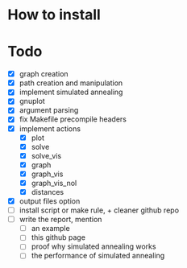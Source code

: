 # How to install

# Todo
- [x] graph creation
- [x] path creation and manipulation
- [x] implement simulated annealing
- [x] gnuplot
- [x] argument parsing
- [x] fix Makefile precompile headers
- [x] implement actions
  - [x] plot
  - [x] solve
  - [x] solve_vis
  - [x] graph
  - [x] graph_vis
  - [x] graph_vis_nol
  - [x] distances
- [x] output files option
- [ ] install script or make rule, + cleaner github repo
- [ ] write the report, mention
  - [ ] an example
  - [ ] this github page
  - [ ] proof why simulated annealing works
  - [ ] the performance of simulated annealing
